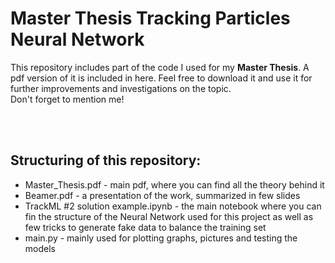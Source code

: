 # Master Thesis Tracking Particles Neural Network
This repository includes part of the code I used for my **Master Thesis**.
A pdf version of it is included in here. Feel free to download it and use it for further improvements and investigations on the topic. <br>
Don't forget to mention me!

<br><br>
## Structuring of this repository:
* Master_Thesis.pdf - main pdf, where you can find all the theory behind it
* Beamer.pdf - a presentation of the work, summarized in few slides
* TrackML #2 solution example.ipynb - the main notebook where you can fin the structure of the Neural Network used for this project as well as few tricks to generate fake data to balance the training set
* main.py - mainly used for plotting graphs, pictures and testing the models

